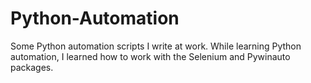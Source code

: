 # Python-Automation
Some Python automation scripts I write at work.
While learning Python automation, I learned how to work with the Selenium and Pywinauto packages.
